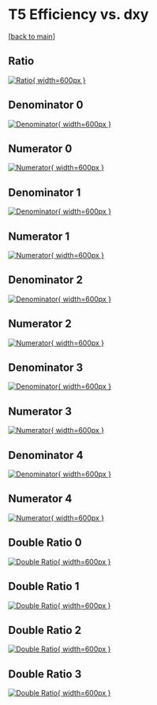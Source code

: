 # T5 Efficiency vs. dxy

[[back to main](./)]



## Ratio

[![Ratio](../mtv/var/T5_vtr_0_0_eff_dxy.png){ width=600px }](../mtv/var/T5_vtr_0_0_eff_dxy.pdf)

## Denominator 0

[![Denominator](../mtv/den/T5_vtr_0_0_eff_dxy_den0.png){ width=600px }](../mtv/den/T5_vtr_0_0_eff_dxy_den0.pdf)

## Numerator 0

[![Numerator](../mtv/num/T5_vtr_0_0_eff_dxy_num0.png){ width=600px }](../mtv/num/T5_vtr_0_0_eff_dxy_num0.pdf)

## Denominator 1

[![Denominator](../mtv/den/T5_vtr_0_0_eff_dxy_den1.png){ width=600px }](../mtv/den/T5_vtr_0_0_eff_dxy_den1.pdf)

## Numerator 1

[![Numerator](../mtv/num/T5_vtr_0_0_eff_dxy_num1.png){ width=600px }](../mtv/num/T5_vtr_0_0_eff_dxy_num1.pdf)

## Denominator 2

[![Denominator](../mtv/den/T5_vtr_0_0_eff_dxy_den2.png){ width=600px }](../mtv/den/T5_vtr_0_0_eff_dxy_den2.pdf)

## Numerator 2

[![Numerator](../mtv/num/T5_vtr_0_0_eff_dxy_num2.png){ width=600px }](../mtv/num/T5_vtr_0_0_eff_dxy_num2.pdf)

## Denominator 3

[![Denominator](../mtv/den/T5_vtr_0_0_eff_dxy_den3.png){ width=600px }](../mtv/den/T5_vtr_0_0_eff_dxy_den3.pdf)

## Numerator 3

[![Numerator](../mtv/num/T5_vtr_0_0_eff_dxy_num3.png){ width=600px }](../mtv/num/T5_vtr_0_0_eff_dxy_num3.pdf)

## Denominator 4

[![Denominator](../mtv/den/T5_vtr_0_0_eff_dxy_den4.png){ width=600px }](../mtv/den/T5_vtr_0_0_eff_dxy_den4.pdf)

## Numerator 4

[![Numerator](../mtv/num/T5_vtr_0_0_eff_dxy_num4.png){ width=600px }](../mtv/num/T5_vtr_0_0_eff_dxy_num4.pdf)

## Double Ratio 0

[![Double Ratio](../mtv/ratio/T5_vtr_0_0_eff_dxy_ratio0.png){ width=600px }](../mtv/ratio/T5_vtr_0_0_eff_dxy_ratio0.pdf)

## Double Ratio 1

[![Double Ratio](../mtv/ratio/T5_vtr_0_0_eff_dxy_ratio1.png){ width=600px }](../mtv/ratio/T5_vtr_0_0_eff_dxy_ratio1.pdf)

## Double Ratio 2

[![Double Ratio](../mtv/ratio/T5_vtr_0_0_eff_dxy_ratio2.png){ width=600px }](../mtv/ratio/T5_vtr_0_0_eff_dxy_ratio2.pdf)

## Double Ratio 3

[![Double Ratio](../mtv/ratio/T5_vtr_0_0_eff_dxy_ratio3.png){ width=600px }](../mtv/ratio/T5_vtr_0_0_eff_dxy_ratio3.pdf)

